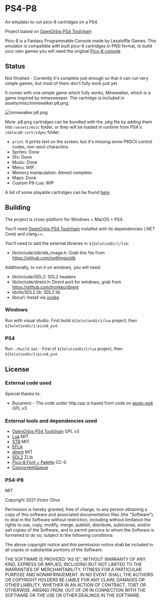 # PS4-P8

An emulator to run pico-8 cartridges on a PS4.

Project based on [OpenOrbis PS4 Toolchain](https://github.com/OpenOrbis/OpenOrbis-PS4-Toolchain)

Pico-8 is a Fantasy Programmable Console made by Lexaloffle Games. This emulator is compatible with built pico-8 cartridges in PNG format, to build your own games you will need the original [Pico-8 console](https://www.lexaloffle.com/pico-8.php)

## Status

Not finished - Currently it's complete just enough so that it can run very simple games, but most of them don't fully work just yet.

It comes with one simple game which fully works, Minewalker, which is a game inspired by minesweeper. The cartridge is included in assets/misc/minewalker.p8.png:

![minewalker.p8.png](https://github.com/voliva/ps4-p8/blob/main/assets/misc/minewalker.p8.png?raw=true)

More .p8.png cartridges can be bundled with the .pkg file by adding them into `/assets/misc` folder, or they will be loaded in runtime from PS4's `/data/p8-cartridges` folder.

- `print`: It prints text on the screen, but it's missing some P8SCII control codes, non-ascii characters.
- Sprites: Done
- Sfx: Done
- Music: Done
- Menu: WIP.
- Memory manipulation: Almost complete.
- Maps: Done
- Custom P8-Lua: WIP

A list of some playable cartridges can be found [here](https://github.com/voliva/ps4-p8/blob/main/PlayableCartridges.md)

## Building

The project is cross-platform for Windows + MacOS + PS4.

You'll need [OpenOrbis PS4 Toolchain](https://github.com/OpenOrbis/OpenOrbis-PS4-Toolchain) installed with its dependencies (.NET Core) and clang++.

You'll need to add the external libraries in `${SolutionDir}/lib`:

- lib/include/stb/stb_image.h: Grab this file from https://github.com/nothings/stb

Additionally, to run it on windows, you will need:

- lib/include/SDL2: SDL2 headers
- lib/include/dirent.h: Dirent port for windows, grab from https://github.com/tronkko/dirent
- lib/lib/SDL2.lib: SDL2 lib
- libcurl: Install via [vcpkg](https://curl.se/docs/install.html)

### Windows

Run with visual studio. First build `${SolutionDir}/lua` project, then `${SolutionDir}/pico8_ps4`.

### PS4

Run `./build.bat` - First of `${SolutionDir}/lua` project, then `${SolutionDir}/pico8_ps4`.

## License

### External code used

Special thanks to:

- Bucanero - The code under http.cpp is based from code on [apolo-ps4](https://github.com/bucanero/apollo-ps4) GPL v3

### External tools and dependencies used

- [OpenOrbis PS4 Toolchain](https://github.com/OpenOrbis/OpenOrbis-PS4-Toolchain) GPL v3
- [Lua](https://www.lua.org/) MIT
- [STB](https://github.com/nothings/stb) MIT
- [EFLA](http://www.edepot.com/algorithm.html)
- [dirent](https://github.com/tronkko/dirent) MIT
- [SDL2](https://www.libsdl.org/) ZLib
- [Pico-8 Font + Palette](https://www.lexaloffle.com/pico-8.php?page=faq) CC-0
- [ConcurrentQueue](https://stackoverflow.com/a/26491017/1026619)

### PS4-P8

MIT

Copyright 2021 Victor Oliva

Permission is hereby granted, free of charge, to any person obtaining a copy of this software and associated documentation files (the "Software"), to deal in the Software without restriction, including without limitation the rights to use, copy, modify, merge, publish, distribute, sublicense, and/or sell copies of the Software, and to permit persons to whom the Software is furnished to do so, subject to the following conditions:

The above copyright notice and this permission notice shall be included in all copies or substantial portions of the Software.

THE SOFTWARE IS PROVIDED "AS IS", WITHOUT WARRANTY OF ANY KIND, EXPRESS OR IMPLIED, INCLUDING BUT NOT LIMITED TO THE WARRANTIES OF MERCHANTABILITY, FITNESS FOR A PARTICULAR PURPOSE AND NONINFRINGEMENT. IN NO EVENT SHALL THE AUTHORS OR COPYRIGHT HOLDERS BE LIABLE FOR ANY CLAIM, DAMAGES OR OTHER LIABILITY, WHETHER IN AN ACTION OF CONTRACT, TORT OR OTHERWISE, ARISING FROM, OUT OF OR IN CONNECTION WITH THE SOFTWARE OR THE USE OR OTHER DEALINGS IN THE SOFTWARE.
